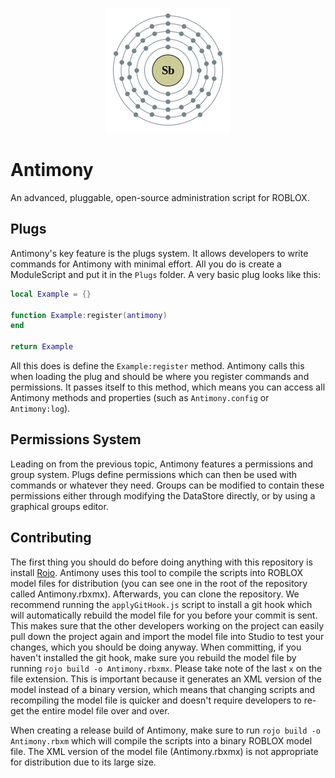 <p align="center">
<img src="/antimony.png">
<h1>Antimony</h1>
An advanced, pluggable, open-source administration script for ROBLOX.
</p>

## Plugs
Antimony's key feature is the plugs system. It allows developers to write commands for Antimony with minimal effort. All you do is create a ModuleScript and put it in the `Plugs` folder. A very basic plug looks like this:

```lua
local Example = {}

function Example:register(antimony)
end

return Example
```

All this does is define the `Example:register` method. Antimony calls this when loading the plug and should be where you register commands and permissions. It passes itself to this method, which means you can access all Antimony methods and properties (such as `Antimony.config` or `Antimony:log`).

## Permissions System
Leading on from the previous topic, Antimony features a permissions and group system. Plugs define permissions which can then be used with commands or whatever they need. Groups can be modified to contain these permissions either through modifying the DataStore directly, or by using a graphical groups editor.

## Contributing
The first thing you should do before doing anything with this repository is install [Rojo](https://github.com/LPGhatguy/rojo). Antimony uses this tool to compile the scripts into ROBLOX model files for distribution (you can see one in the root of the repository called Antimony.rbxmx). Afterwards, you can clone the repository. We recommend running the `applyGitHook.js` script to install a git hook which will automatically rebuild the model file for you before your commit is sent. This makes sure that the other developers working on the project can easily pull down the project again and import the model file into Studio to test your changes, which you should be doing anyway. When committing, if you haven't installed the git hook, make sure you rebuild the model file by running `rojo build -o Antimony.rbxmx`. Please take note of the last `x` on the file extension. This is important because it generates an XML version of the model instead of a binary version, which means that changing scripts and recompiling the model file is quicker and doesn't require developers to re-get the entire model file over and over.

When creating a release build of Antimony, make sure to run `rojo build -o Antimony.rbxm` which will compile the scripts into a binary ROBLOX model file. The XML version of the model file (Antimony.rbxmx) is not appropriate for distribution due to its large size.